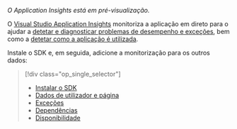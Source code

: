 
*O Application Insights está em pré-visualização.*

<a name="selector1"></a>

O [Visual Studio Application Insights](../articles/application-insights/app-insights-overview.md) monitoriza a aplicação em direto para o ajudar a [detetar e diagnosticar problemas de desempenho e exceções](../articles/application-insights/app-insights-detect-triage-diagnose.md), bem como a [detetar como a aplicação é utilizada](../articles/application-insights/app-insights-overview-usage.md). 

Instale o SDK e, em seguida, adicione a monitorização para os outros dados:

> [!div class="op_single_selector"]
> * [Instalar o SDK](../articles/application-insights/app-insights-asp-net.md#selector1)
> * [Dados de utilizador e página](../articles/application-insights/app-insights-javascript.md#selector1)
> * [Exceções](../articles/application-insights/app-insights-asp-net-exceptions.md#selector1)
> * [Dependências](../articles/application-insights/app-insights-asp-net-dependencies.md#selector1)
> * [Disponibilidade](../articles/application-insights/app-insights-monitor-web-app-availability.md#selector1)
> 
> 

<!--HONumber=Sep16_HO3-->



